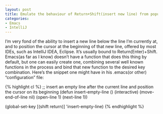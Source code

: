 ```yaml
---
layout: post
title: Emulate the behaviour of Return+Shift(insert new line) from popular IDEs(IDEA, Eclipse) in Emacs
categories:
- Emacs
- IntelliJ
---
```


I’m very fond of the ability to insert a new line below the line I’m
currently at, and to position the cursor at the beginning of that new
line, offered by most IDEs, such as IntelliJ IDEA, Eclipse. It’s
usually bound to Return(Enter)+Shift. Emacs(as far as I know) doesn’t
have a function that does this thing by default, but one can easily
create one, combining several well known functions in the process and
bind that new function to the desired key combination. Here’s the
snippet one might have in his .emacs(or other) “configuration” file:

{% highlight cl %}
;; insert an empty line after the current line and position the cursor on its beginning
(defun insert-empty-line ()
 (interactive)
 (move-end-of-line nil)
 (open-line 1)
 (next-line 1))

(global-set-key [(shift return)] 'insert-empty-line)
{% endhighlight %}
